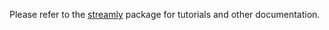 Please refer to the [streamly](https://github.com/composewell/streamly/blob/master/docs/User/Project/README.md)
package for tutorials and other documentation.
